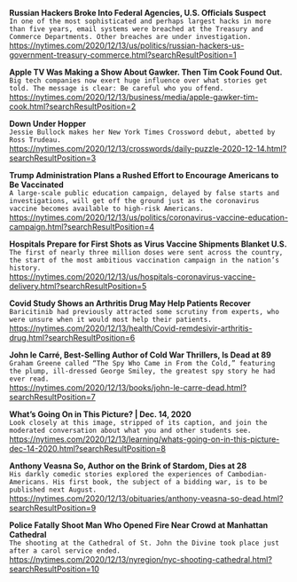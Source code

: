 **Russian Hackers Broke Into Federal Agencies, U.S. Officials Suspect**\
`In one of the most sophisticated and perhaps largest hacks in more than five years, email systems were breached at the Treasury and Commerce Departments. Other breaches are under investigation.`\
https://nytimes.com/2020/12/13/us/politics/russian-hackers-us-government-treasury-commerce.html?searchResultPosition=1

**Apple TV Was Making a Show About Gawker. Then Tim Cook Found Out.**\
`Big tech companies now exert huge influence over what stories get told. The message is clear: Be careful who you offend.`\
https://nytimes.com/2020/12/13/business/media/apple-gawker-tim-cook.html?searchResultPosition=2

**Down Under Hopper**\
`Jessie Bullock makes her New York Times Crossword debut, abetted by Ross Trudeau.`\
https://nytimes.com/2020/12/13/crosswords/daily-puzzle-2020-12-14.html?searchResultPosition=3

**Trump Administration Plans a Rushed Effort to Encourage Americans to Be Vaccinated**\
`A large-scale public education campaign, delayed by false starts and investigations, will get off the ground just as the coronavirus vaccine becomes available to high-risk Americans.`\
https://nytimes.com/2020/12/13/us/politics/coronavirus-vaccine-education-campaign.html?searchResultPosition=4

**Hospitals Prepare for First Shots as Virus Vaccine Shipments Blanket U.S.**\
`The first of nearly three million doses were sent across the country, the start of the most ambitious vaccination campaign in the nation’s history.`\
https://nytimes.com/2020/12/13/us/hospitals-coronavirus-vaccine-delivery.html?searchResultPosition=5

**Covid Study Shows an Arthritis Drug May Help Patients Recover**\
`Baricitinib had previously attracted some scrutiny from experts, who were unsure when it would most help their patients.`\
https://nytimes.com/2020/12/13/health/Covid-remdesivir-arthritis-drug.html?searchResultPosition=6

**John le Carré, Best-Selling Author of Cold War Thrillers, Is Dead at 89**\
`Graham Greene called “The Spy Who Came in From the Cold,” featuring the plump, ill-dressed George Smiley, the greatest spy story he had ever read.`\
https://nytimes.com/2020/12/13/books/john-le-carre-dead.html?searchResultPosition=7

**What’s Going On in This Picture? | Dec. 14, 2020**\
`Look closely at this image, stripped of its caption, and join the moderated conversation about what you and other students see.`\
https://nytimes.com/2020/12/13/learning/whats-going-on-in-this-picture-dec-14-2020.html?searchResultPosition=8

**Anthony Veasna So, Author on the Brink of Stardom, Dies at 28**\
`His darkly comedic stories explored the experiences of Cambodian-Americans. His first book, the subject of a bidding war, is to be published next August.`\
https://nytimes.com/2020/12/13/obituaries/anthony-veasna-so-dead.html?searchResultPosition=9

**Police Fatally Shoot Man Who Opened Fire Near Crowd at Manhattan Cathedral**\
`The shooting at the Cathedral of St. John the Divine took place just after a carol service ended.`\
https://nytimes.com/2020/12/13/nyregion/nyc-shooting-cathedral.html?searchResultPosition=10

